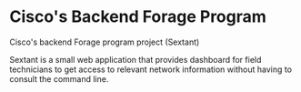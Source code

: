 # Cisco's Backend Forage Program
Cisco's backend Forage program project (Sextant)

Sextant is a small web application that provides dashboard for field technicians to get access to relevant network information without having to consult the command line.
